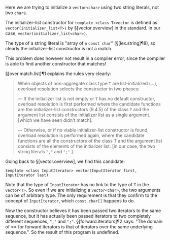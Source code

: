 Here we are trying to initialize a `vector<char>` using two string literals, not two `char`s.

The initializer-list constructor for `template <class T>vector` is defined as `vector(initializer_list<T>)` by §[vector.overview] in the standard. In our case, `vector(initializer_list<char>)`.

The type of a string literal is "array of `n` `const char`" (§[lex.string]¶8), so clearly the initializer-list constructor is not a match.

This problem does however not result in a compiler error, since the compiler is able to find another constructor that matches!

§[over.match.list]¶1 explains the rules very clearly:
> When objects of non-aggregate class type `T` are list-initialized (...), overload resolution selects the constructor in two phases:
>
> — If the initializer list is not empty or `T` has no default constructor, overload resolution is first performed where the candidate functions are the initializer-list constructors (9.4.5) of the class `T` and the argument list consists of the initializer list as a single argument. [which we have seen didn't match].
>
> — Otherwise, or if no viable initializer-list constructor is found, overload resolution is performed again, where the candidate functions are all the constructors of the class T and the argument list consists of the elements of the initializer list. [in our case, the two string literals `","` and `";"` ].

Going back to §[vector.overview], we find this candidate:

```
template <class InputIterator> vector(InputIterator first, InputIterator last)
```

Note that the type of `InputIterator` has no link to the type of `T` in the `vector<T>`. So even if we are initializing a `vector<char>`, the two arguments can be of arbitrary type. The only requirement is that they confirm to the concept of `InputIterator`, which `const char[]` happens to do.

Now the constructor believes it has been passed two iterators to the same sequence, but it has actually been passed iterators to two completely different sequences, `","` and `";"`. §[forward.iterators]¶2 says: "The domain of == for forward iterators is that of iterators over the same underlying sequence.". So the result of this program is undefined.
